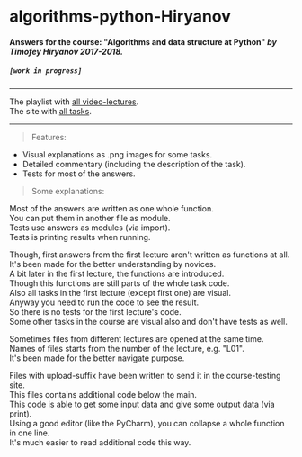 # algorithms-python-Hiryanov
#### Answers for the course: "Algorithms and data structure at Python" _____by Timofey Hiryanov 2017-2018._____
##### `[work in progress]`
***
The playlist with [all video-lectures](https://www.youtube.com/watch?v=KdZ4HF1SrFs&list=PLRDzFCPr95fK7tr47883DFUbm4GeOjjc0).  
The site with [all tasks](http://judge.mipt.ru/mipt_cs_on_python3/).
***
>Features:
- Visual explanations as .png images for some tasks.
- Detailed commentary (including the description of the task).
- Tests for most of the answers.

>Some explanations:

Most of the answers are written as one whole function.  
You can put them in another file as module.  
Tests use answers as modules (via import).  
Tests is printing results when running.

Though, first answers from the first lecture aren't written as functions at all.  
It's been made for the better understanding by novices.  
A bit later in the first lecture, the functions are introduced.  
Though this functions are still parts of the whole task code.  
Also all tasks in the first lecture (except first one) are visual.  
Anyway you need to run the code to see the result.  
So there is no tests for the first lecture's code.  
Some other tasks in the course are visual also and don't have tests as well.

Sometimes files from different lectures are opened at the same time.  
Names of files starts from the number of the lecture, e.g. "L01".  
It's been made for the better navigate purpose.

Files with upload-suffix have been written to send it in the course-testing site.  
This files contains additional code below the main.  
This code is able to get some input data and give some output data (via print).  
Using a good editor (like the PyCharm), you can collapse a whole function in one line.  
It's much easier to read additional code this way.